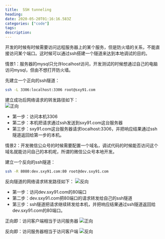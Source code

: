 ```yaml
---
title:  SSH tunneling
heading:
date: 2020-05-20T01:16:16.583Z
categories: ["code"]
tags: 
description: 
---
```



开发的时候有时候需要访问远程服务器上的某个服务，但是防火墙的关系，不能直接访问某个端口。这时候可以通过ssh搭建一个隧道来达到本地调试的目的。

情景1：服务器的mysql只允许localhost访问，开发测试的时候想通过自己的电脑访问mysql，但由不想打开防火墙。

先建立一个正向的ssh隧道：  
```bash
ssh -L 3306:localhost:3306 root@sxy91.com
```

建立成功后网络请求的转发路径如下：  
![正向](https://gitee.com/smile365/blogimg/raw/master/sxy91/1589938561195.png)

- 第一步：访问本机3306
- 第二步：本机把请求通过ssh发送到sxy91.com这台服务器
- 第三步：sxy91.com这台服务器请求localhost:3306，并把响应结果通过ssh隧道返回给第一步的本机。

情景2：开发微信公众号的时候需要配置一个域名，调试代码的时候能否访问这个域名就能访问自己的本机呢，所谓的微信公众号本地开发。


建立一个反向的ssh隧道：
```bash
ssh -R 8080:dev.sxy91.com:80 root@dev.sxy91.com
```
反向隧道的网络请求转发路径如下： 
![反向](https://gitee.com/smile365/blogimg/raw/master/sxy91/1589939746958.png)

- 第一步：访问dev.sxy91.com的80端口
- 第二步：dev.sxy91.com把80端口的请求转发给自己的ssh隧道
- 第三步：ssh隧道把请求继续转发给本机，并把响应结果通过ssh隧道返回给dev.sxy91.com的80端口。


正向即：访问客户端相当于访问服务器
![正向](https://gitee.com/smile365/blogimg/raw/master/sxy91/1589940558174.png)


反向即：访问服务器相当于访问客户端
![反向](https://gitee.com/smile365/blogimg/raw/master/sxy91/1589940591774.png)
